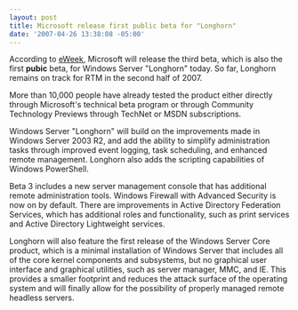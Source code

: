 ```yaml
---
layout: post
title: Microsoft release first public beta for "Longhorn"
date: '2007-04-26 13:38:08 -05:00'
---
```


According to [eWeek](http://www.eweek.com/article2/0,1895,2122094,00.asp), Microsoft will release the third beta, which is also the first **pubic** beta, for Windows Server "Longhorn" today. So far, Longhorn remains on track for RTM in the second half of 2007.

More than 10,000 people have already tested the product either directly through Microsoft's technical beta program or through Community Technology Previews through TechNet or MSDN subscriptions.

Windows Server "Longhorn" will build on the improvements made in Windows Server 2003 R2, and add the ability to simplify administration tasks through improved event logging, task scheduling, and enhanced remote management. Longhorn also adds the scripting capabilities of Windows PowerShell.

Beta 3 includes a new server management console that has additional remote administration tools. Windows Firewall with Advanced Security is now on by default. There are improvements in Active Directory Federation Services, which has additional roles and functionality, such as print services and Active Directory Lightweight services.

Longhorn will also feature the first release of the Windows Server Core product, which is a minimal installation of Windows Server that includes all of the core kernel components and subsystems, but no graphical user interface and graphical utilities, such as server manager, MMC, and IE. This provides a smaller footprint and reduces the attack surface of the operating system and will finally allow for the possibility of properly managed remote headless servers.

